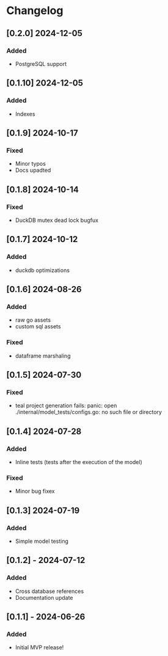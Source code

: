 # Changelog

## [0.2.0] 2024-12-05

### Added

- PostgreSQL support

## [0.1.10] 2024-12-05

### Added

- Indexes

## [0.1.9] 2024-10-17

### Fixed

- Minor typos
- Docs upadted

## [0.1.8] 2024-10-14

### Fixed

- DuckDB mutex dead lock bugfux

## [0.1.7] 2024-10-12

### Added

- duckdb optimizations

## [0.1.6] 2024-08-26

### Added

- raw go assets
- custom sql assets

### Fixed

- dataframe marshaling

## [0.1.5] 2024-07-30

### Fixed

- teal project generation fails: panic: open ./internal/model_tests/configs.go: no such file or directory

## [0.1.4] 2024-07-28

### Added

- Inline tests (tests after the execution of the model)

### Fixed

- Minor bug fixex

## [0.1.3] 2024-07-19

### Added

- Simple model testing

## [0.1.2] - 2024-07-12

### Added

- Cross database references
- Documentation update

## [0.1.1] - 2024-06-26

### Added

- Initial MVP release!
